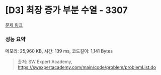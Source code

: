 # [D3] 최장 증가 부분 수열 - 3307 

[문제 링크](https://swexpertacademy.com/main/code/problem/problemDetail.do?contestProbId=AWBOKg-a6l0DFAWr) 

### 성능 요약

메모리: 25,960 KB, 시간: 139 ms, 코드길이: 1,141 Bytes



> 출처: SW Expert Academy, https://swexpertacademy.com/main/code/problem/problemList.do